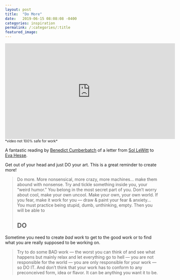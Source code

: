 ```yaml
---
layout: post
title:  "Do More"
date:   2019-06-15 08:08:08 -0400
categories: inspiration
permalink: /:categories/:title
featured_image: 
---
```


<div class="video-responsive">
    <iframe width="560" height="315" src="https://www.youtube.com/embed/VnSMIgsPj5M" frameborder="0" allow="accelerometer; autoplay; encrypted-media; gyroscope; picture-in-picture" allowfullscreen></iframe>
</div>
<small>*video not 100% safe for work*</small>

A fantastic reading by <a href="https://en.wikipedia.org/wiki/Benedict_Cumberbatch" target="_blank" rel="noreferrer">Benedict Cumberbatch</a> of a letter from <a href="https://en.wikipedia.org/wiki/Sol_LeWitt" target="_blank" rel="noreferrer">Sol LeWitt</a> to <a href="https://en.wikipedia.org/wiki/Eva_Hesse" target="_blank" rel="noreferrer">Eva Hesse</a>. 

Get out of your head and just DO your art. This is a great reminder to create more!

> Do more. More nonsensical, more crazy, more machines... make them
> abound with nonsense. Try and tickle something inside you, your “weird
> humor.” You belong in the most secret part of you. Don’t worry about
> cool, make your own uncool. Make your own, your own world. If you
> fear, make it work for you — draw & paint your fear & anxiety... You
> must practice being stupid, dumb, unthinking, empty. Then you will be
> able to
> 
> ## DO

Sometime you need to create *bad work* to get to the good work or to find what you are really supposed to be working on.

> Try to do some BAD work — the worst you can think of and see what
> happens but mainly relax and let everything go to hell — you are not
> responsible for the world — you are only responsible for your work —
> so DO IT. And don’t think that your work has to conform to any
> preconceived form, idea or flavor. It can be anything you want it to
> be.


